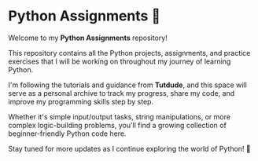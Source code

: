 # Python Assignments 🚀

Welcome to my **Python Assignments** repository!

This repository contains all the Python projects, assignments, and practice exercises that I will be working on throughout my journey of learning Python.  

I'm following the tutorials and guidance from **Tutdude**, and this space will serve as a personal archive to track my progress, share my code, and improve my programming skills step by step.

Whether it's simple input/output tasks, string manipulations, or more complex logic-building problems, you'll find a growing collection of beginner-friendly Python code here.

Stay tuned for more updates as I continue exploring the world of Python! 🐍
